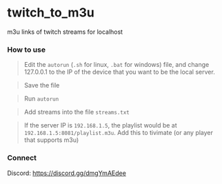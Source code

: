 # twitch_to_m3u
m3u links of twitch streams for localhost

### How to use
> Edit the `autorun` (`.sh` for linux, `.bat` for windows) file, and change 127.0.0.1 to the IP of the device that you want to be the local server.

> Save the file

> Run `autorun`

> Add streams into the file `streams.txt`

> If the server IP is `192.168.1.5`, the playlist would be at `192.168.1.5:8081/playlist.m3u`. Add this to tivimate (or any player that supports m3u)

### Connect
Discord: https://discord.gg/dmgYmAEdee
